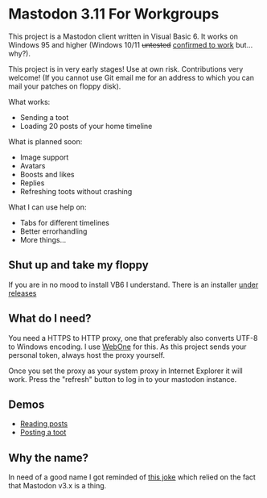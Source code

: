 # Mastodon 3.11 For Workgroups

This project is a Mastodon client written in Visual Basic 6. It works on Windows 95 and higher (Windows 10/11 ~~untested~~ [confirmed to work](https://mastodon.lol/@autistic_enby/109378329066875960) but... why?). 

This project is in very early stages! Use at own risk. Contributions very welcome! (If you cannot use Git email me for an address to which you can mail your patches on floppy disk).

What works:

- Sending a toot
- Loading 20 posts of your home timeline

What is planned soon:

- Image support
- Avatars
- Boosts and likes
- Replies
- Refreshing toots without crashing

What I can use help on:

- Tabs for different timelines
- Better errorhandling
- More things...


## Shut up and take my floppy

If you are in no mood to install VB6 I understand. There is an installer [under releases](https://github.com/meyskens/mastodon-for-workgroups/releases/download/alpha-1/mfw-windows.9x.zip)

## What do I need?

You need a HTTPS to HTTP proxy, one that preferably also converts UTF-8 to Windows encoding. I use [WebOne](https://github.com/atauenis/webone) for this. 
As this project sends your personal token, always host the proxy yourself.

Once you set the proxy as your system proxy in Internet Explorer it will work. Press the "refresh" button to log in to your mastodon instance.

## Demos

- [Reading posts](https://blahaj.social/@maartje/109372878061833398)
- [Posting a toot](https://blahaj.social/@maartje/109376527177239374)

## Why the name?

In need of a good name I got reminded of [this joke](https://mastodon.technology/@rysiek/108341299588619079) which relied on the fact that Mastodon v3.x is a thing.
